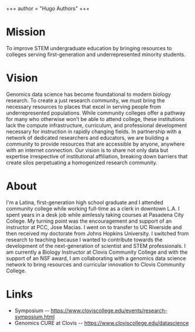 +++
author = "Hugo Authors"
+++

# Mission

To improve STEM undergraduate education by bringing resources to colleges serving first-generation and underrepresented minority students. 

# Vision

Genomics data science has become foundational to modern biology research.  To create a just research community, we must bring the necessary resources to places that excel in serving people from underrepresented populations.  While community colleges offer a pathway for many who otherwise won’t be able to attend college, these institutions lack the compute infrastructure, curriculum, and professional development necessary for instruction in rapidly changing fields.  In partnership with a network of dedicated researchers and educators, we are building a community to provide resources that are accessible by anyone, anywhere with an internet connection.  Our vision is to share not only data but expertise irrespective of institutional affiliation, breaking down barriers that create silos perpetuating a homogenized research community. 

# About

I'm a Latina, first-generation high school graduate and I attended community college while working full-time as a clerk in downtown L.A. I spent years in a desk job while aimlessly taking courses at Pasadena City College.  My turning point was the encouragement and support of an instructor at PCC, Jose Macias. I went on to transfer to UC Riverside and then received my doctorate from Johns Hopkins University.  I switched from research to teaching because I wanted to contribute towards the development of the next-generation of scientist and STEM professionals. I am currently a Biology Instructor at Clovis Community College and with the support of an NSF award, I am collaborating with a genomics data science network to bring resources and curricular innovation to Clovis Community College. 

# Links

- Symposium -- https://www.cloviscollege.edu/events/research-symposium.html
- Genomics CURE at Clovis -- https://www.cloviscollege.edu/datascience

<!--
This file is left intentionally empty by default to be backward compatible with initial theme setup.

Although the theme has advanced a little bit and it now allows to specify the content on the main page (even if the list of posts/articles is not intended).
This can be:
- with the list of posts/articles (default: `mainSections = ["post"]) or
- without the list of posts/articles (by setting `mainSections = [""]`)

Markdown supported, ie:

```
# Welcome

- Hugo :rocket:
- Hugo theme :rocket:

Don't forget to check the README.md file!
```

-->

